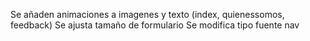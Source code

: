 Se añaden animaciones a imagenes y texto (index, quienessomos, feedback)
Se ajusta tamaño de formulario
Se modifica tipo fuente nav